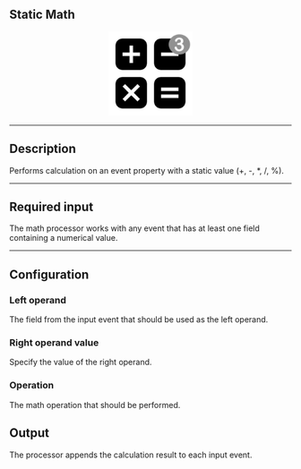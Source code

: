 <!--

  Copyright 2018 FZI Forschungszentrum Informatik

  Licensed under the Apache License, Version 2.0 (the "License");
  you may not use this file except in compliance with the License.
  You may obtain a copy of the License at

      http://www.apache.org/licenses/LICENSE-2.0

  Unless required by applicable law or agreed to in writing, software
  distributed under the License is distributed on an "AS IS" BASIS,
  WITHOUT WARRANTIES OR CONDITIONS OF ANY KIND, either express or implied.
  See the License for the specific language governing permissions and
  limitations under the License.

-->

## Static Math

<p align="center"> 
    <img src="icon.png" width="150px;" class="pe-image-documentation"/>
</p>

***

## Description

Performs calculation on an event property with a static value (+, -, *, /, %).

***

## Required input
The math processor works with any event that has at least one field containing a numerical value.

***

## Configuration

### Left operand
The field from the input event that should be used as the left operand.

### Right operand value
Specify the value of the right operand.

### Operation
The math operation that should be performed.

## Output
The processor appends the calculation result to each input event.